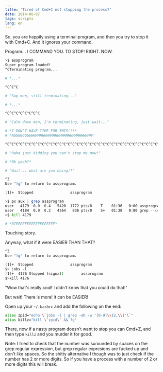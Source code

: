 ```yaml
---
title: 'Tired of Cmd+C not stopping the process?'
date: 2014-06-07
tags: scripts
lang: en
---
```


So, you are happily using a terminal program, and then you try to stop it with Cmd+C. And it ignores your command.

Program... I COMMAND YOU. TO STOP! RIGHT. NOW.

```bash
>$ assprogram
Super program loaded!
^CTerminating program...

# *...*

^C^C^C

# "Sup man, still terminating..."

# *...*

^C^C^C^C^C^C^C^C

# "Calm down man, I'm terminating, just wait..."

# *I DON'T HAVE TIME FOR THIS!!!*
# *AGGGGGGGGHHHHHHHHHHHHHHHHHHHHHHHHHHHH*

^C^C^C^C^C^C^C^C^C^C^C^C^C^C^C^C^C^C^C^C^C^C^C^C^C^C^C^C^C^C^C^C^C^C^C^C^C^C^C^C^C^C^C^C^C^C^C^C^C^C^C^C^C^C^C^C^C^C^C^C^C^C^C^C^C^C^C^C^C^C^C^C^C^C^C^C^C^C^C^C^C^C^C^C^C^C^C^C^C^C^C^C^C^C^C^C^C^C^C^C^C^C^C^C^C^C^C^C^C^C^C^C^C^C^C^C^C^C^C^C^C^C^C^C^C^C^C^C^C^C^C^C^C^C^C^C^C^C^C^C^C^C^C^C^C^C^C^C^C^C^C^C^C^C^C^C^C^C^C^C^C^C^C^C^C^C^C^C^C^C^C^C^C^C^C^C^C^C^C^C^C^C^C^C^C^C^C^C^C^C^C^C^C^C^C^C^C^C^C^C^C^C^C^C^C^C^C^C^C^C^C^C^C^C^C^C^C^C^C^C^C^C^C^C^C^C^C^C^C^C^C^C^C^C^C^C^C^C^C^C^C^C^C^C^C^C^C^C^C^C^C^C^C^C^C^C^C^C^C^C^C^C^C^C^C^C^C^C^C^C^C^C^C^C^C^C^C^C^C^C^C^C^C^C^C^C^C^C^C^C^C^C^C^C^C^C^C^C^C^C^C^C^C^C^C^C^C^C^C^C^C^C^C^C^C^C^C^C^C^C^C^C^C^C^C^C^C^C^C^C^C^C^C^C^C^C^C^C^C^C^C^C^C^C^C^C^C^C^C^C^C^C^C^C^C^C^C^C^C^C^C^C^C^C^C^C^C^C^C^C^C^C^C^C^C

# "Haha just kidding you can't stop me now!"

# *Oh yeah?*

# "Wait... what are you doing!?"

^Z
Use "fg" to return to assprogram.

[1]+  Stopped                 assprogram

>$ px aux | grep assprogram
user   4179  0.0  0.4   5420  1772 pts/0    T    01:36   0:00 assprogram
user   4184  0.0  0.2   4364   836 pts/0    S+   01:38   0:00 grep --color=auto assprogram
>$ kill 4179

# *DIEEEEEEEEEEEEEEEEEE*
```

Touching story.

Anyway, what if it were EASIER THAN THAT?

```bash
^Z
Use "fg" to return to assprogram.

[1]+  Stopped                 assprogram
$> jobs -l
[1]+  4176 Stopped (signal)        assprogram
$>kill 4176
```

"Wow that's really cool! I didn't know that you could do that!"

But wait! There is more! It can be EASIER!

Open up your `~/.bashrc` and add the following on the end:

```bash
alias zpid="echo \`jobs -l | grep -oh -w '[0-9]\\{2,\\}'\`"
alias killz="kill \`zpid\` && fg"
```

There, now if a nasty program doesn't want to stop you can Cmd+Z, and then type `killz` and you murder it for good.

Note: I tried to check that the number was surounded by spaces on the grep regular expression, but grep regular expresions are fucked up and don't like spaces. So the shitty alternative I though was to just check if the number has 2 or more digits. So if you have a process with a number of 2 or more digits this will break.